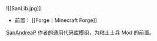 ![[SanLib.jpg]]
- 前置：
 [[Forge丨Minecraft Forge]]

[SanAndreaP](https://www.mcmod.cn/author/21480.html "SanAndreaP - SanAndreasP") 作者的通用代码库模组，为粘土士兵 Mod 的前置。